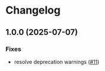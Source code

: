 # Changelog

## 1.0.0 (2025-07-07)

### Fixes

* resolve deprecation warnings ([#11](https://github.com/albert-io/optimal/pull/11))
